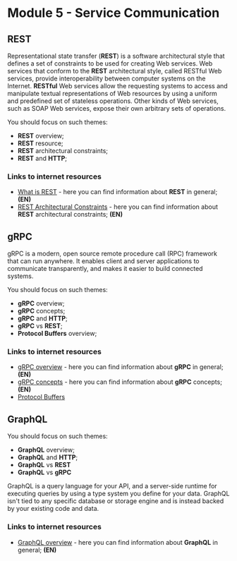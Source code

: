 # Module 5 - Service Communication

## REST

Representational state transfer (**REST**) is a software architectural style that defines a set of constraints to be used for creating Web services. Web services that conform to the **REST** architectural style, called RESTful Web services, provide interoperability between computer systems on the Internet. **RESTful** Web services allow the requesting systems to access and manipulate textual representations of Web resources by using a uniform and predefined set of stateless operations. Other kinds of Web services, such as SOAP Web services, expose their own arbitrary sets of operations.

You should focus on such themes:
* **REST** overview;
* **REST** resource;
* **REST** architectural constraints;
* **REST** and **HTTP**;

### Links to internet resources

* [What is REST](https://restfulapi.net/) - here you can find information about **REST** in general; **(EN)**
* [REST Architectural Constraints](https://restfulapi.net/rest-architectural-constraints/) - here you can find information about **REST** architectural constraints; **(EN)**

## gRPC

gRPC is a modern, open source remote procedure call (RPC) framework that can run anywhere. It enables client and server applications to communicate transparently, and makes it easier to build connected systems.

You should focus on such themes:
* **gRPC** overview;
* **gRPC** concepts;
* **gRPC** and **HTTP**;
* **gRPC** vs **REST**;
* **Protocol Buffers** overview;

### Links to internet resources

* [gRPC overview](https://grpc.io/docs/guides/) - here you can find information about **gRPC** in general; **(EN)**
* [gRPC concepts](https://grpc.io/docs/guides/concepts/) - here you can find information about **gRPC** concepts; **(EN)**
* [Protocol Buffers](https://developers.google.com/protocol-buffers/docs/overview)

## GraphQL

You should focus on such themes:
* **GraphQL** overview;
* **GraphQL** and **HTTP**;
* **GraphQL** vs **REST**
* **GraphQL** vs **gRPC**

GraphQL is a query language for your API, and a server-side runtime for executing queries by using a type system you define for your data. GraphQL isn't tied to any specific database or storage engine and is instead backed by your existing code and data.

### Links to internet resources

* [GraphQL overview](https://www.itechart.com/blog/graphql-overview-simple-introduction-any-developer/) - here you can find information about **GraphQL** in general; **(EN)**